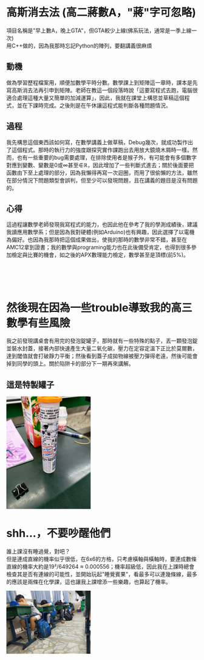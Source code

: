 # 高斯消去法 (高二蔣數A，"蔣"字可忽略)
項目名稱是"早上數A，晚上GTA"，但GTA較少上線(佛系玩法，通常是一季上線一次)<br>
用C++做的，因為我那時忘記Python的陣列，要翻講義很麻煩

## 動機
做為學習歷程檔案用，順便加數學平時分數。數學課上到矩陣這一章時，課本是先寫高斯消去法再引申到矩陣。老師在教這一個段落時說「這要寫程式去跑，電腦很適合處理這種大量又簡單的加減運算」，因此，我就在課堂上構思並草稿這個程式，並在下課時完成。之後則是在午休讓這程式能判斷各種問題情況。

## 過程
我先構思這個東西該如何寫，在數學講義上做草稿，Debug幾次，就成功製作出了這個程式。那時的執行力的強度跟探究實作課跑出去用放大鏡燒木屑時一樣。然而，也有一些重要的bug需要處理，在排除使用者是猴子外，有可能會有多個數字對應到變數、變數是0或∞甚至∉ℝ，因此增加了一些判斷式進去；關於後面要把函數由下至上處理的部分，因為我懶得再寫一次迴圈，而用了很偷懶的方法，雖然在部分情況下問題類型會誤判，但至少可以發現問題，且在講義的題目是沒有問題的。

## 心得
這過程讓數學老師發現我寫程式的能力，也因此他在參考了我的學測成績後，建議我讀應用數學系；但是因為我對硬體(例如Arduino)也有興趣，因此選擇了以電機為偏好。也因為我那時把這個成果做出，使我的那時的數學非常不錯，甚至在AMC12拿到證書；我的數學與programing能力也在此後備受肯定，也得到很多參加檢定與比賽的機會，如之後的APX數理能力檢定，數學甚至是頂標(前5%)。
<br>
<br>
<br>
<br>
<br>

# 然後現在因為一些trouble導致我的高三數學有些風險

我之前發現講桌會有用完的發泡錠罐子，那時就有一些特殊的點子，丟一顆發泡錠並裝水封蓋，接著內部快速產生大量二氧化碳，壓力在定容定溫下正比於莫爾數，達到閾值就會打破靜力平衡；然後看到蓋子成拋物線被壓力彈得老遠，然後可能會掉到同學的頭上。關於陷阱卡的部分下一期再來講解。

## 這是特製罐子
<p align="left">
  <img src="TrapCard.jpg" width="44%"/>
  <br>
</p>

# shh...，不要吵醒他們
誰上課沒有睡過覺，對吧？<br>
但是連成直線的機率似乎很低，在6x6的方格，只考慮橫軸與橫軸時，要連成數條直線的機率大約是19²/649264 ≈ 0.000556；機率超級低，因此我在上課時總會檢查其是否有連線的可能性，並開始玩起"睡覺賓果"，看最多可以連幾條線，最多的應該是兩條在化學課，這也讓我上課增添一些樂趣，也算起了機率。
<p align="left">
  <img src="Sleepline.jpg" width="44%"/>
  <br>
</p>
